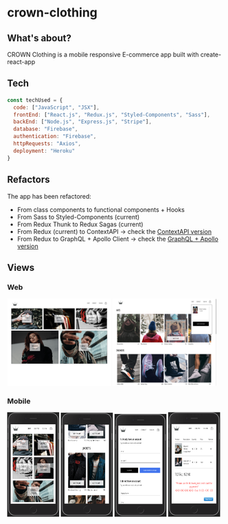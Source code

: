 # crown-clothing 

## What's about?

CROWN Clothing is a mobile responsive E-commerce app built with create-react-app

## Tech

```js
const techUsed = {
  code: ["JavaScript", "JSX"],
  frontEnd: ["React.js", "Redux.js", "Styled-Components", "Sass"],
  backEnd: ["Node.js", "Express.js", "Stripe"],
  database: "Firebase",
  authentication: "Firebase",
  httpRequests: "Axios",
  deployment: "Heroku"
}
```
## Refactors

The app has been refactored:

- From class components to functional components + Hooks
- From Sass to Styled-Components (current)
- From Redux Thunk to Redux Sagas (current)
- From Redux (current) to ContextAPI -> check the <a href="https://github.com/david-borja/crown-clothing-context">ContextAPI version</a>
- From Redux to GraphQL + Apollo Client -> check the <a href="https://github.com/david-borja/crown-clothing-graphql">GraphQL + Apollo version</a>

## Views

### Web

<img src="https://github.com/david-borja/crown-clothing/blob/main/images/homepage-1200x1000.png" width="48%"/> <img src="https://github.com/david-borja/crown-clothing/blob/main/images/cartdropdown-1200x1000.png" width="48%"/> 

### Mobile

<img src="https://github.com/david-borja/crown-clothing/blob/main/images/homepage-iphone.png" width="24%"/> <img src="https://github.com/david-borja/crown-clothing/blob/main/images/shoppage-iphone.png" width="24%"/> <img src="https://github.com/david-borja/crown-clothing/blob/main/images/signinsignup-iphone.png" width="24%"/> <img src="https://github.com/david-borja/crown-clothing/blob/main/images/checkout-iphone.png" width="24%"/>
